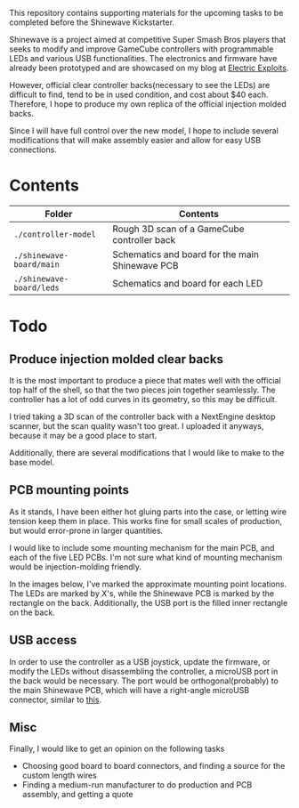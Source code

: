 This repository contains supporting materials for the upcoming tasks to be completed before the Shinewave Kickstarter.

Shinewave is a project aimed at competitive Super Smash Bros players that seeks to modify and improve GameCube controllers with programmable LEDs and various USB functionalities. The electronics and firmware have already been prototyped and are showcased on my blog at [Electric Exploits](http://electricexploits.net/).

However, official clear controller backs(necessary to see the LEDs) are difficult to find, tend to be in used condition, and cost about $40 each. Therefore, I hope to produce my own replica of the official injection molded backs.

Since I will have full control over the new model, I hope to include several modifications that will make assembly easier and allow for easy USB connections.

# Contents

| Folder                   | Contents                                          |
| ------------------------ | ------------------------------------------------- |
| `./controller-model`     | Rough 3D scan of a GameCube controller back       |
| `./shinewave-board/main` | Schematics and board for the main Shinewave PCB   |
| `./shinewave-board/leds` | Schematics and board for each LED                 |

# Todo

## Produce injection molded clear backs

It is the most important to produce a piece that mates well with the official top half of the shell, so that the two pieces join together seamlessly. The controller has a lot of odd curves in its geometry, so this may be difficult.

I tried taking a 3D scan of the controller back with a NextEngine desktop scanner, but the scan quality wasn't too great. I uploaded it anyways, because it may be a good place to start.

Additionally, there are several modifications that I would like to make to the base model.

## PCB mounting points

As it stands, I have been either hot gluing parts into the case, or letting wire tension keep them in place. This works fine for small scales of production, but would error-prone in larger quantities.

I would like to include some mounting mechanism for the main PCB, and each of the five LED PCBs. I'm not sure what kind of mounting mechanism would be injection-molding friendly.

In the images below, I've marked the approximate mounting point locations. The LEDs are marked by X's, while the Shinewave PCB is marked by the rectangle on the back. Additionally, the USB port is the filled inner rectangle on the back.

## USB access

In order to use the controller as a USB joystick, update the firmware, or modify the LEDs without disassembling the controller, a microUSB port in the back would be necessary. The port would be orthogonal(probably) to the main Shinewave PCB, which will have a right-angle microUSB connector, similar to [this](http://www.mouser.com/ProductDetail/Hirose-Connector/ZX80-B-5S/?qs=XQjbzJWzFPUrLcP5tM9rJg%3D%3D).

## Misc

Finally, I would like to get an opinion on the following tasks

 * Choosing good board to board connectors, and finding a source for the custom length wires
 * Finding a medium-run manufacturer to do production and PCB assembly, and getting a quote
